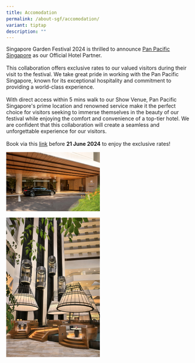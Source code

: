 ```yaml
---
title: Accomodation
permalink: /about-sgf/accomodation/
variant: tiptap
description: ""
---
```

<p>Singapore Garden Festival 2024 is thrilled to announce <a href="https://www.panpacific.com/en/hotels-and-resorts/pp-marina.html" rel="noopener noreferrer nofollow" target="_blank">Pan Pacific Singapore</a> as
our Official Hotel Partner.
<br>
<br>This collaboration offers exclusive rates to our valued visitors during
their visit to the festival. We take great pride in working with the Pan
Pacific Singapore, known for its exceptional hospitality and commitment
to providing a world-class experience.
<br>
<br>With direct access within 5 mins walk to our Show Venue, Pan Pacific Singapore's
prime location and renowned service make it the perfect choice for visitors
seeking to immerse themselves in the beauty of our festival while enjoying
the comfort and convenience of a top-tier hotel. We are confident that
this collaboration will create a seamless and unforgettable experience
for our visitors.
<br>
<br>Book via this <a href="https://book.passkey.com/go/NPBTSGF2024" rel="noopener noreferrer nofollow" target="_blank">link</a> before <strong>21 June 2024</strong> to
enjoy the exclusive rates!</p>
<p></p>
<p></p>
<div class="isomer-image-wrapper">
<img style="width: 50%;" height="auto" width="100%" alt="Pan Pacific Driveway" src="/images/SGF 2024/Pan_Pacific_Singapore___Driveway_01.jpg">
</div>
<p></p>
<div class="isomer-image-wrapper">
<img style="width: 50%;" height="auto" width="100%" alt="Atrium" src="/images/SGF 2024/Pan_Pacific_Singapore___Atrium_Lounge___Pods_01.jpg">
</div>
<p></p>